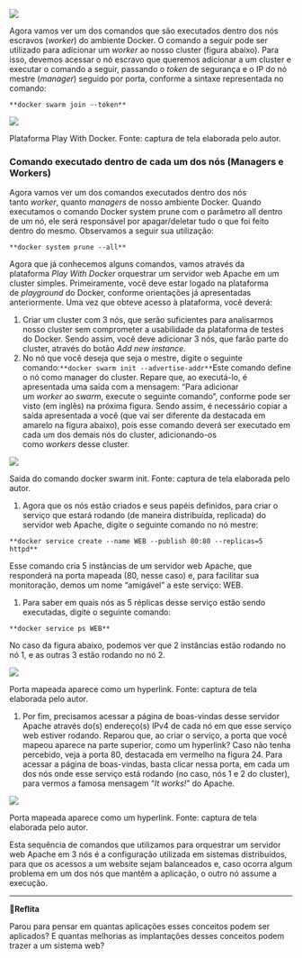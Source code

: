 [![](https://ampli-images.s3.amazonaws.com/production/3824695d-d5fb-4dee-bbe0-0df95aac1705/original)](https://ampli-images.s3.amazonaws.com/production/3824695d-d5fb-4dee-bbe0-0df95aac1705/original)

Agora vamos ver um dos comandos que são executados dentro dos nós escravos (_worker_) do ambiente Docker. O comando a seguir pode ser utilizado para adicionar um _worker_ ao nosso cluster (figura abaixo). Para isso, devemos acessar o nó escravo que queremos adicionar a um cluster e executar o comando a seguir, passando o _token_ de segurança e o IP do nó mestre (_manager_) seguido por porta, conforme a sintaxe representada no comando:

`**docker swarm join --token**`

[![](https://ampli-images.s3.amazonaws.com/production/960c0af4-a7d3-4d42-a48f-d01a0c6b1e73/original)](https://ampli-images.s3.amazonaws.com/production/960c0af4-a7d3-4d42-a48f-d01a0c6b1e73/original)

Plataforma Play With Docker. Fonte: captura de tela elaborada pelo autor.

### **Comando executado dentro de cada um dos nós (Managers e Workers)**

Agora vamos ver um dos comandos executados dentro dos nós tanto _worker_, quanto _managers_ de nosso ambiente Docker. Quando executamos o comando Docker system prune com o parâmetro all dentro de um nó, ele será responsável por apagar/deletar tudo o que foi feito dentro do mesmo. Observamos a seguir sua utilização:

`**docker system prune --all**`

Agora que já conhecemos alguns comandos, vamos através da plataforma _Play With Docker_ orquestrar um servidor web Apache em um cluster simples. Primeiramente, você deve estar logado na plataforma de _playground_ do Docker, conforme orientações já apresentadas anteriormente. Uma vez que obteve acesso à plataforma, você deverá:

1. Criar um cluster com 3 nós, que serão suficientes para analisarmos nosso cluster sem comprometer a usabilidade da plataforma de testes do Docker. Sendo assim, você deve adicionar 3 nós, que farão parte do cluster, através do botão _Add new instance_.
2. No nó que você deseja que seja o mestre, digite o seguinte comando:`**docker swarm init --advertise-addr**`Este comando define o nó como manager do cluster. Repare que, ao executá-lo, é apresentada uma saída com a mensagem: “Para adicionar um _worker_ ao _swarm_, execute o seguinte comando”, conforme pode ser visto (em inglês) na próxima figura. Sendo assim, é necessário copiar a saída apresentada a você (que vai ser diferente da destacada em amarelo na figura abaixo), pois esse comando deverá ser executado em cada um dos demais nós do cluster, adicionando-os como _workers_ desse cluster.

[![](https://ampli-images.s3.amazonaws.com/production/6feb4fcf-620f-4923-8ae8-10b207f174b8/original)](https://ampli-images.s3.amazonaws.com/production/6feb4fcf-620f-4923-8ae8-10b207f174b8/original)

Saída do comando docker swarm init. Fonte: captura de tela elaborada pelo autor.

1. Agora que os nós estão criados e seus papéis definidos, para criar o serviço que estará rodando (de maneira distribuída, replicada) do servidor web Apache, digite o seguinte comando no nó mestre:

`**docker service create --name WEB --publish 80:80 --replicas=5 httpd**`

Esse comando cria 5 instâncias de um servidor web Apache, que responderá na porta mapeada (80, nesse caso) e, para facilitar sua monitoração, demos um nome “amigável” a este serviço: WEB.

1. Para saber em quais nós as 5 réplicas desse serviço estão sendo executadas, digite o seguinte comando:

`**docker service ps WEB**`

No caso da figura abaixo, podemos ver que 2 instâncias estão rodando no nó 1, e as outras 3 estão rodando no nó 2.

[![](https://ampli-images.s3.amazonaws.com/production/9e6514ee-6e83-449b-820b-a9f255edfcdc/original)](https://ampli-images.s3.amazonaws.com/production/9e6514ee-6e83-449b-820b-a9f255edfcdc/original)

Porta mapeada aparece como um hyperlink. Fonte: captura de tela elaborada pelo autor.

1. Por fim, precisamos acessar a página de boas-vindas desse servidor Apache através do(s) endereço(s) IPv4 de cada nó em que esse serviço web estiver rodando. Reparou que, ao criar o serviço, a porta que você mapeou aparece na parte superior, como um hyperlink? Caso não tenha percebido, veja a porta 80, destacada em vermelho na figura 24. Para acessar a página de boas-vindas, basta clicar nessa porta, em cada um dos nós onde esse serviço está rodando (no caso, nós 1 e 2 do cluster), para vermos a famosa mensagem “_It works!_” do Apache.

[![](https://ampli-images.s3.amazonaws.com/production/a5e62ca8-d1ab-4581-a489-3c73290560f8/original)](https://ampli-images.s3.amazonaws.com/production/a5e62ca8-d1ab-4581-a489-3c73290560f8/original)

Porta mapeada aparece como um hyperlink. Fonte: captura de tela elaborada pelo autor.

Esta sequência de comandos que utilizamos para orquestrar um servidor web Apache em 3 nós é a configuração utilizada em sistemas distribuídos, para que os acessos a um website sejam balanceados e, caso ocorra algum problema em um dos nós que mantêm a aplicação, o outro nó assume a execução.

______

**💭Reflita**

Parou para pensar em quantas aplicações esses conceitos podem ser aplicados? E quantas melhorias as implantações desses conceitos podem trazer a um sistema web?